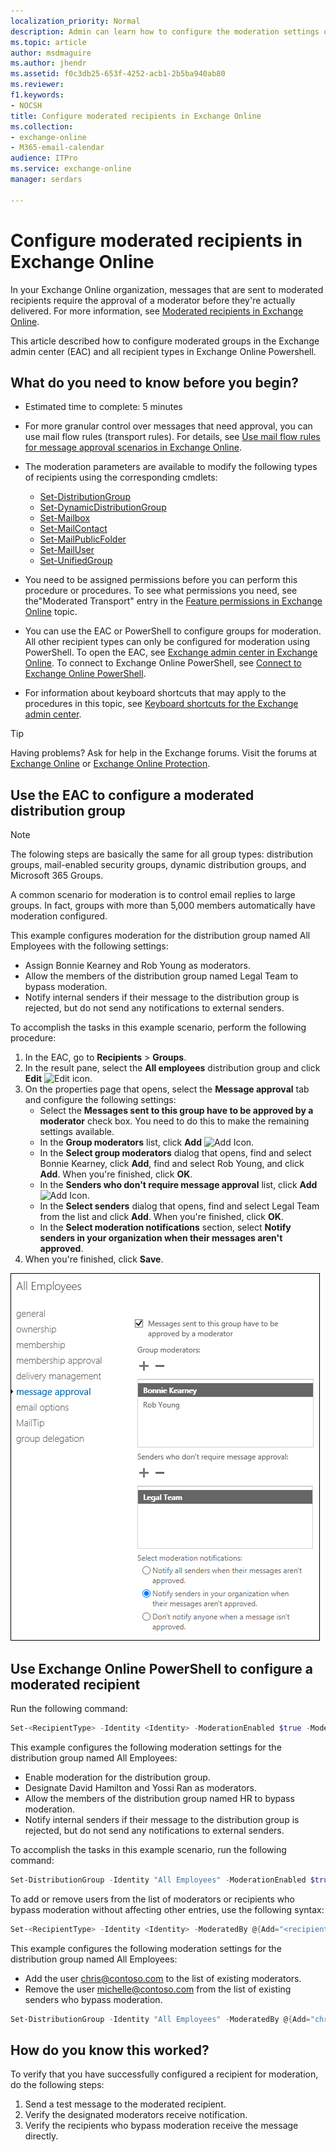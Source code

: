 ```yaml
---
localization_priority: Normal
description: Admin can learn how to configure the moderation settings on all recipient types in the Exchange admin center (EAC) and in PowerShell in Exchange Online.
ms.topic: article
author: msdmaguire
ms.author: jhendr
ms.assetid: f0c3db25-653f-4252-acb1-2b5ba940ab80
ms.reviewer: 
f1.keywords:
- NOCSH
title: Configure moderated recipients in Exchange Online
ms.collection: 
- exchange-online
- M365-email-calendar
audience: ITPro
ms.service: exchange-online
manager: serdars

---
```


# Configure moderated recipients in Exchange Online

In your Exchange Online organization, messages that are sent to moderated recipients require the approval of a moderator before they're actually delivered. For more information, see [Moderated recipients in Exchange Online](moderated-recipients-exo.md).

This article described how to configure moderated groups in the Exchange admin center (EAC) and all recipient types in Exchange Online Powershell.

## What do you need to know before you begin?

- Estimated time to complete: 5 minutes

- For more granular control over messages that need approval, you can use mail flow rules (transport rules). For details, see [Use mail flow rules for message approval scenarios in Exchange Online](../../security-and-compliance/mail-flow-rules/common-message-approval-scenarios.md).

- The moderation parameters are available to modify the following types of recipients using the corresponding cmdlets:
  - [Set-DistributionGroup](/powershell/module/exchange/set-distributiongroup)
  - [Set-DynamicDistributionGroup](/powershell/module/exchange/set-dynamicdistributiongroup)
  - [Set-Mailbox](/powershell/module/exchange/set-mailbox)
  - [Set-MailContact](/powershell/module/exchange/set-mailcontact)
  - [Set-MailPublicFolder](/powershell/module/exchange/set-mailpublicfolder)
  - [Set-MailUser](/powershell/module/exchange/set-distributiongroup)
  - [Set-UnifiedGroup](/powershell/module/exchange/set-unifiedgroup)

- You need to be assigned permissions before you can perform this procedure or procedures. To see what permissions you need, see the"Moderated Transport" entry in the  [Feature permissions in Exchange Online](../../permissions-exo/feature-permissions.md) topic.

- You can use the EAC or PowerShell to configure groups for moderation. All other recipient types can only be configured for moderation using PowerShell. To open the EAC, see [Exchange admin center in Exchange Online](../../exchange-admin-center.md). To connect to Exchange Online PowerShell, see [Connect to Exchange Online PowerShell](/powershell/exchange/connect-to-exchange-online-powershell).

- For information about keyboard shortcuts that may apply to the procedures in this topic, see [Keyboard shortcuts for the Exchange admin center](../../accessibility/keyboard-shortcuts-in-admin-center.md).

> [!TIP]
> Having problems? Ask for help in the Exchange forums. Visit the forums at [Exchange Online](/answers/topics/office-exchange-server-itpro.html) or [Exchange Online Protection](https://social.technet.microsoft.com/forums/forefront/home?forum=FOPE).

## Use the EAC to configure a moderated distribution group

> [!NOTE]
> The folowing steps are basically the same for all group types: distribution groups, mail-enabled security groups, dynamic distribution groups, and Microsoft 365 Groups.

A common scenario for moderation is to control email replies to large groups. In fact, groups with more than 5,000 members automatically have moderation configured.

This example configures moderation for the distribution group named All Employees with the following settings:

- Assign Bonnie Kearney and Rob Young as moderators.
- Allow the members of the distribution group named Legal Team to bypass moderation.
- Notify internal senders if their message to the distribution group is rejected, but do not send any notifications to external senders.

To accomplish the tasks in this example scenario, perform the following procedure:

1. In the EAC, go to **Recipients** \> **Groups**.
2. In the result pane, select the **All employees** distribution group and click **Edit** ![Edit icon](../../media/ITPro_EAC_EditIcon.gif).
3. On the properties page that opens, select the **Message approval** tab and configure the following settings:
   - Select the **Messages sent to this group have to be approved by a moderator** check box. You need to do this to make the remaining settings available.
   - In the **Group moderators** list, click **Add** ![Add Icon](../../media/ITPro_EAC_AddIcon.gif).
   - In the **Select group moderators** dialog that opens, find and select Bonnie Kearney, click **Add**, find and select Rob Young, and click **Add**. When you're finished, click **OK**.
   - In the **Senders who don't require message approval** list, click **Add** ![Add Icon](../../media/ITPro_EAC_AddIcon.gif).
   - In the **Select senders** dialog that opens, find and select Legal Team from the list and click **Add**. When you're finished, click **OK**.
   - In the **Select moderation notifications** section, select **Notify senders in your organization when their messages aren't approved**.
4. When you're finished, click **Save**.

![Message approval settings for a distribution group](../../media/TA_Mod_Scenario1_AllEmployes.png)

## Use Exchange Online PowerShell to configure a moderated recipient

Run the following command:

```powershell
Set-<RecipientType> -Identity <Identity> -ModerationEnabled $true -ModeratedBy <recipient1,recipient2...> -ByPassModerationFromSendersOrMembers <recipient1,recipient2...> -SendModerationNotifications <Never | Always | Internal>
```

This example configures the following moderation settings for the distribution group named All Employees:

- Enable moderation for the distribution group.
- Designate David Hamilton and Yossi Ran as moderators.
- Allow the members of the distribution group named HR to bypass moderation.
- Notify internal senders if their message to the distribution group is rejected, but do not send any notifications to external senders.

To accomplish the tasks in this example scenario, run the following command:

```powershell
Set-DistributionGroup -Identity "All Employees" -ModerationEnabled $true -ModeratedBy "David Hamilton","Yossi Ran" -ByPassModerationFromSendersOrMembers HR -SendModerationNotifications Internal
```

To add or remove users from the list of moderators or recipients who bypass moderation without affecting other entries, use the following syntax:

```powershell
Set-<RecipientType> -Identity <Identity> -ModeratedBy @{Add="<recipient1>","<recipient2>"...; Remove="<recipient1>","<recipient2>"...} -ByPassModerationFromSendersOrMembers @{Add="<recipient1>","<recipient2>"...; Remove="<recipient1>","<recipient2>"...}
```

This example configures the following moderation settings for the distribution group named All Employees:

- Add the user chris@contoso.com to the list of existing moderators.
- Remove the user michelle@contoso.com from the list of existing senders who bypass moderation.

```PowerShell
Set-DistributionGroup -Identity "All Employees" -ModeratedBy @{Add="chris@contoso.com"} -ByPassModerationFromSendersOrMembers @{Remove="michelle@contoso.com"
```

## How do you know this worked?

To verify that you have successfully configured a recipient for moderation, do the following steps:

1. Send a test message to the moderated recipient.
2. Verify the designated moderators receive notification.
3. Verify the recipients who bypass moderation receive the message directly.

